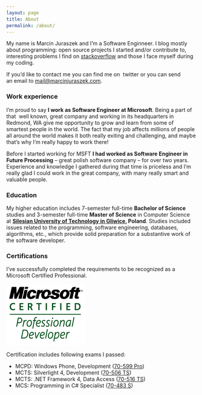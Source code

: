 ```yaml
---
layout: page
title: About
permalink: /about/
---
```


My name is Marcin Juraszek and I’m a Software Enginneer. I blog mostly about programming: open source projects I started and/or contribute to, interesting problems I find on [stackoverflow](http://stackoverflow.com/) and those I face myself during my coding.

If you’d like to contact me you can find me on  twitter or you can send an email to [mail@marcinjuraszek.com](mailto:mail@marcinjuraszek.com).


### Work experience

I’m proud to say **I work as Software Engineer at Microsoft**. Being a part of that  well known, great company and working in its headquarters in Redmond, WA give me opportunity to grow and learn from some of smartest people in the world. The fact that my job affects millions of people all around the world makes it both really exiting and challenging, and maybe that’s why I’m really happy to work there!

Before I started working for MSFT **I had worked as Software Engineer in Future Processing** – great polish software company – for over two years. Experience and knowledge I gathered during that time is priceless and I’m really glad I could work in the great company, with many really smart and valuable people.

### Education

My higher education includes 7-semester full-time **Bachelor of Science** studies and 3-semester full-time **Master of Science** in Computer Science at **[Silesian University of Technology in Gliwice](http://www.polsl.pl/en/), Poland**. Studies included issues related to the programming, software engineering, databases, algorithms, etc., which provide solid preparation for a substantive work of the software developer.

### Certifications

I’ve successfully completed the requirements to be recognized as a Microsoft Certified Professional.

![Microsoft Certified Progression Developer](images/msft-cpd.png)

Certification includes following exams I passed:
- MCPD: Windows Phone, Development ([70-599 Pro](http://www.microsoft.com/learning/en/us/exam.aspx?id=70-599))
- MCTS: Silverlight 4, Development ([70-506 TS](http://www.microsoft.com/learning/en/us/exam.aspx?id=70-504))
- MCTS: .NET Framework 4, Data Access ([70-516 TS](http://www.microsoft.com/learning/en/us/exam.aspx?id=70-516))
- MCS: Programming in C# Specialist ([70-483 S](http://www.microsoft.com/learning/en/us/exam.aspx?id=70-483))